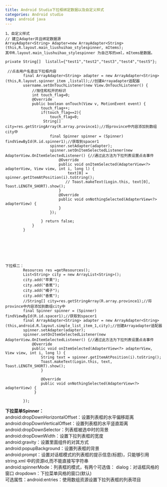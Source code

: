 ```yaml
---
title: Android Studio下拉框绑定数据以及自定义样式
categories: Android studio
tags: android java
---
```


    1、自定义样式
    // 建立Adapter并且绑定数据源
    ArrayAdapter<String> Adapter=new ArrayAdapter<String>(this,R.layout.main_liushuihao_stylespinner, mItems);
    其中R.layout.main_liushuihao_stylespinner 为自己写的xml，mItems是数据。
    
    private String[]  listall={"test1","test2","test3","test4","test5"};
     
     //点击用户名查出下拉框内容
            final ArrayAdapter<String> adapter = new ArrayAdapter<String>(this,R.layout.spinner_item ,listall);//创建Arrayadapter适配器
            username.setOnTouchListener(new View.OnTouchListener() {
                //按住和松开的标识
                int touch_flag=0;
                @Override
                public boolean onTouch(View v, MotionEvent event) {
                    touch_flag++;
                    if(touch_flag==2){
                        touch_flag=0;
                     String[] city=res.getStringArray(R.array.province1);//将province中内容添加到数组city中
                        final Spinner spinner = (Spinner) findViewById(R.id.spinner1);//获取到spacer1
                        spinner.setAdapter(adapter);
                        spinner.setOnItemSelectedListener(new AdapterView.OnItemSelectedListener() {//通过此方法为下拉列表设置点击事件
                            @Override
                            public void onItemSelected(AdapterView<?> adapterView, View view, int i, long l) {
                                text[0] = spinner.getItemAtPosition(i).toString();          
                               // Toast.makeText(Login.this, text[0], Toast.LENGTH_SHORT).show();
                            }
                            @Override
                            public void onNothingSelected(AdapterView<?> adapterView) {
                            }
                        });
    
                    } return false;
                }
            }
          
     
    
     
    
    
    
    下拉框二：
            Resources res =getResources();
            List<String> city = new ArrayList<String>();
            city.add("苹果");
            city.add("香蕉");
            city.add("橘子");
            city.add("香蕉");
            //String[] city=res.getStringArray(R.array.province1);//将province中内容添加到数组city中
            final Spinner spinner = (Spinner) findViewById(R.id.spacer1);//获取到spacer1
            final ArrayAdapter<String> adapter = new ArrayAdapter<String>(this,android.R.layout.simple_list_item_1,city);//创建Arrayadapter适配器
            spinner.setAdapter(adapter);
            spinner.setOnItemSelectedListener(new AdapterView.OnItemSelectedListener() {//通过此方法为下拉列表设置点击事件
                @Override
                public void onItemSelected(AdapterView<?> adapterView, View view, int i, long l) {
                    String text = spinner.getItemAtPosition(i).toString();
                    Toast.makeText(Login.this, text, Toast.LENGTH_SHORT).show();
                    }
    
                    @Override
                    public void onNothingSelected(AdapterView<?> adapterView) {
                 }
    
            });
    
    

**下拉菜单Spinner：**  
android:dropDownHorizontalOffset：设置列表框的水平偏移距离  
android:dropDownVerticalOffset：设置列表框的水平竖直距离  
android:dropDownSelector：列表框被选中时的背景  
android:dropDownWidth：设置下拉列表框的宽度  
android:gravity：设置里面组件的对其方式  
android:popupBackground：设置列表框的背景  
android:prompt：设置对话框模式的列表框的提示信息(标题)，只能够引用string.xml 中的资源id,而不能直接写字符串  
android:spinnerMode：列表框的模式，有两个可选值： dialog：对话框风格的窗口 dropdown：下拉菜单风格的窗口(默认)  
可选属性：android:entries：使用数组资源设置下拉列表框的列表项目

